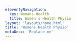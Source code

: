 ```yaml
---
eleventyNavigation:
  key: Womans-Health
  title: Women's Health Physio
layout: 'layouts/home.html'
title: 'Womens Health Physio'
metaDesc: 'Replace me'
---
```

